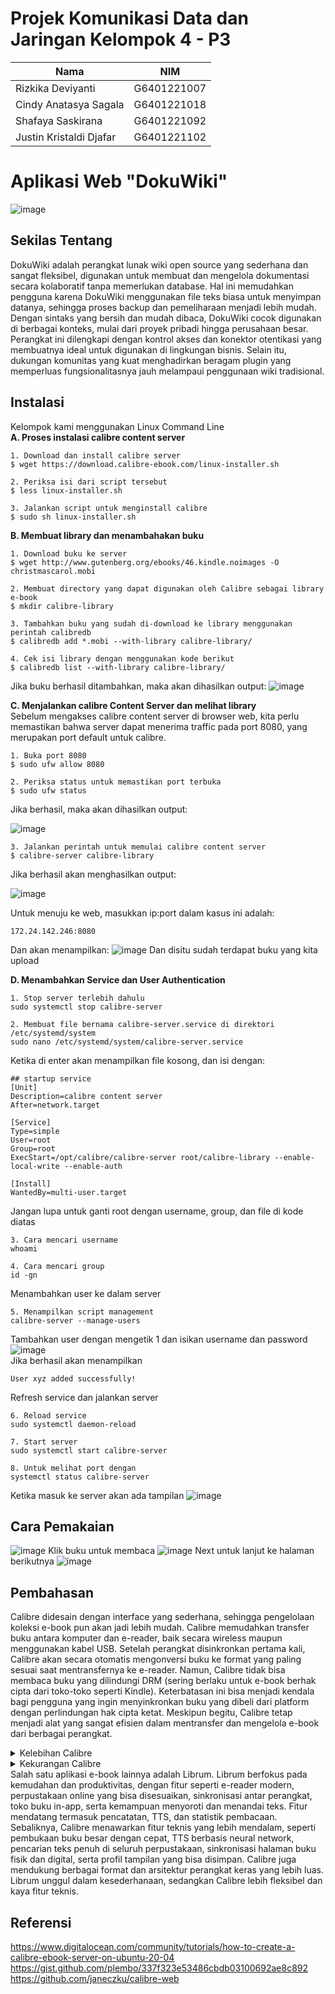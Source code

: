 # Projek Komunikasi Data dan Jaringan Kelompok 4 - P3
|        Nama                  |     NIM      | 
|------------------------------|--------------|
| Rizkika Deviyanti            | G6401221007  | 
| Cindy Anatasya Sagala        | G6401221018  | 
| Shafaya Saskirana            | G6401221092  | 
| Justin Kristaldi Djafar      | G6401221102  | 

# Aplikasi Web "DokuWiki"
![image](https://github.com/user-attachments/assets/7de9be5b-474d-4176-a43d-740b803a9434)

## Sekilas Tentang
DokuWiki adalah perangkat lunak wiki open source yang sederhana dan sangat fleksibel, digunakan untuk membuat dan mengelola dokumentasi secara kolaboratif tanpa memerlukan database. Hal ini memudahkan pengguna karena DokuWiki menggunakan file teks biasa untuk menyimpan datanya, sehingga proses backup dan pemeliharaan menjadi lebih mudah. Dengan sintaks yang bersih dan mudah dibaca, DokuWiki cocok digunakan di berbagai konteks, mulai dari proyek pribadi hingga perusahaan besar. Perangkat ini dilengkapi dengan kontrol akses dan konektor otentikasi yang membuatnya ideal untuk digunakan di lingkungan bisnis. Selain itu, dukungan komunitas yang kuat menghadirkan beragam plugin yang memperluas fungsionalitasnya jauh melampaui penggunaan wiki tradisional.

## Instalasi
Kelompok kami menggunakan Linux Command Line<br>
**A. Proses instalasi calibre content server**
```
1. Download dan install calibre server
$ wget https://download.calibre-ebook.com/linux-installer.sh

2. Periksa isi dari script tersebut
$ less linux-installer.sh

3. Jalankan script untuk menginstall calibre
$ sudo sh linux-installer.sh
```
**B. Membuat library dan menambahakan buku**
```
1. Download buku ke server
$ wget http://www.gutenberg.org/ebooks/46.kindle.noimages -O christmascarol.mobi

2. Membuat directory yang dapat digunakan oleh Calibre sebagai library e-book
$ mkdir calibre-library

3. Tambahkan buku yang sudah di-download ke library menggunakan perintah calibredb
$ calibredb add *.mobi --with-library calibre-library/

4. Cek isi library dengan menggunakan kode berikut
$ calibredb list --with-library calibre-library/
```
Jika buku berhasil ditambahkan, maka akan dihasilkan output:
![image](https://github.com/user-attachments/assets/0aac92f4-1624-489a-b9a8-fb6f427c01b4)

**C. Menjalankan calibre Content Server dan melihat library**<br>
Sebelum mengakses calibre content server di browser web, kita perlu memastikan bahwa server dapat menerima traffic pada port 8080, yang merupakan port default untuk calibre.
```
1. Buka port 8080
$ sudo ufw allow 8080

2. Periksa status untuk memastikan port terbuka
$ sudo ufw status
```
Jika berhasil, maka akan dihasilkan output:

![image](https://github.com/user-attachments/assets/b83648c9-fb63-4c36-b255-7f8a25bfe2c1)

```
3. Jalankan perintah untuk memulai calibre content server
$ calibre-server calibre-library
```
Jika berhasil akan menghasilkan output:

![image](https://github.com/user-attachments/assets/afcc7948-5530-4fff-8b27-405a650e354c)

Untuk menuju ke web, masukkan ip:port dalam kasus ini adalah:
```
172.24.142.246:8080
```
Dan akan menampilkan:
![image](https://github.com/user-attachments/assets/f1d2467f-428a-45cf-a170-2dad80bb037e)
Dan disitu sudah terdapat buku yang kita upload

**D. Menambahkan Service dan User Authentication**
```
1. Stop server terlebih dahulu
sudo systemctl stop calibre-server

2. Membuat file bernama calibre-server.service di direktori /etc/systemd/system
sudo nano /etc/systemd/system/calibre-server.service
```
Ketika di enter akan menampilkan file kosong, dan isi dengan:
```
## startup service
[Unit]
Description=calibre content server
After=network.target

[Service]
Type=simple
User=root
Group=root
ExecStart=/opt/calibre/calibre-server root/calibre-library --enable-local-write --enable-auth

[Install]
WantedBy=multi-user.target
```
Jangan lupa untuk ganti root dengan username, group, dan file di kode diatas
```
3. Cara mencari username
whoami

4. Cara mencari group
id -gn
```
Menambahkan user ke dalam server
```
5. Menampilkan script management
calibre-server --manage-users
```
Tambahkan user dengan mengetik 1 dan isikan username dan password<br>
![image](https://github.com/user-attachments/assets/84eb4fd7-cd74-4f7b-b14a-79b2213030e5)<br>
Jika berhasil akan menampilkan
```
User xyz added successfully!
```
Refresh service dan jalankan server
```
6. Reload service
sudo systemctl daemon-reload

7. Start server
sudo systemctl start calibre-server

8. Untuk melihat port dengan
systemctl status calibre-server
```
Ketika masuk ke server akan ada tampilan
![image](https://github.com/user-attachments/assets/624b9955-6337-459c-8640-b882aec0df29)

## Cara Pemakaian
![image](https://github.com/user-attachments/assets/21fb1be5-edaa-4f27-a882-3cd7ead21301)
Klik buku untuk membaca
![image](https://github.com/user-attachments/assets/37316bb3-abe0-4142-b0d2-e5b20d5aac90)
Next untuk lanjut ke halaman berikutnya
![image](https://github.com/user-attachments/assets/28c056fd-3c30-41ff-a8f0-3aaf4553ec38)


## Pembahasan
Calibre didesain dengan interface yang sederhana, sehingga pengelolaan koleksi e-book pun akan jadi lebih mudah. Calibre memudahkan transfer buku antara komputer dan e-reader, baik secara wireless maupun menggunakan kabel USB. Setelah perangkat disinkronkan pertama kali, Calibre akan secara otomatis mengonversi buku ke format yang paling sesuai saat mentransfernya ke e-reader. Namun, Calibre tidak bisa membaca buku yang dilindungi DRM (sering berlaku untuk e-book berhak cipta dari toko-toko seperti Kindle). Keterbatasan ini bisa menjadi kendala bagi pengguna yang ingin menyinkronkan buku yang dibeli dari platform dengan perlindungan hak cipta ketat. Meskipun begitu, Calibre tetap menjadi alat yang sangat efisien dalam mentransfer dan mengelola e-book dari berbagai perangkat.
<details>
  <summary>Kelebihan Calibre</summary>
- Praktis dan mudah digunakan<br>
- Dapat memindahkan buku ke gadget melalui browser/http (bekerja sebagai web server)<br>
- Convert dari website ke dokumen yang bisa dibaca di ebook reader
</details>

<details>
  <summary>Kekurangan Calibre</summary>
- Tampilan pengguna yang sangat lawas, kurang modern<br>
- Memakan banyak sumber daya sistem, terutama saat mengelola koleksi e-book yang besar atau saat melakukan konversi format<br>
- Masalah hak cipta saat mengimpor atau menonversi e-book<br>
- Bagi pemula, menghubungkan perangkat e-reader ke Calibre bisa terasa rumit
</details>
Salah satu aplikasi e-book lainnya adalah Librum. Librum berfokus pada kemudahan dan produktivitas, dengan fitur seperti e-reader modern, perpustakaan online yang bisa disesuaikan, sinkronisasi antar perangkat, toko buku in-app, serta kemampuan menyoroti dan menandai teks. Fitur mendatang termasuk pencatatan, TTS, dan statistik pembacaan. Sebaliknya, Calibre menawarkan fitur teknis yang lebih mendalam, seperti pembukaan buku besar dengan cepat, TTS berbasis neural network, pencarian teks penuh di seluruh perpustakaan, sinkronisasi halaman buku fisik dan digital, serta profil tampilan yang bisa disimpan. Calibre juga mendukung berbagai format dan arsitektur perangkat keras yang lebih luas. Librum unggul dalam kesederhanaan, sedangkan Calibre lebih fleksibel dan kaya fitur teknis.

## Referensi
https://www.digitalocean.com/community/tutorials/how-to-create-a-calibre-ebook-server-on-ubuntu-20-04
https://gist.github.com/plembo/337f323e53486cbdb03100692ae8c892                                                                                      
https://github.com/janeczku/calibre-web
